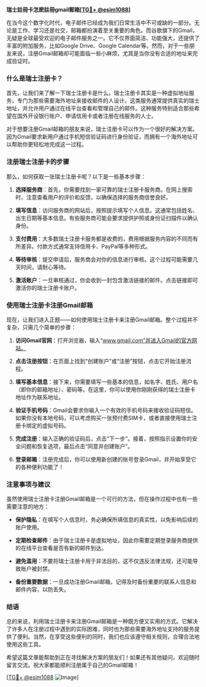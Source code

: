 **瑞士註冊卡怎麽註冊gmail郵箱[[TG💪+ @esim1088](https://t.me/s/esim1088)]**

在当今这个数字化时代，电子邮件已经成为我们日常生活中不可或缺的一部分。无论是工作、学习还是社交，邮箱都扮演着至关重要的角色。而谷歌旗下的Gmail，无疑是全球最受欢迎的电子邮件服务之一。它不仅界面简洁、功能强大，还提供了丰富的附加服务，比如Google Drive、Google Calendar等。然而，对于一些朋友来说，注册Gmail邮箱却可能面临一些小麻烦，尤其是当你没有合适的地址来完成验证时。

### 什么是瑞士注册卡？

首先，让我们来了解一下瑞士注册卡是什么。瑞士注册卡其实是一种虚拟地址服务，专门为那些需要海外地址来接收邮件的人设计。这类服务通常提供真实的瑞士地址，并允许用户通过在线平台查看和管理自己的邮件。这种服务特别适合那些希望在国外开设银行账户、申请信用卡或者注册在线服务的人士。

对于想要注册Gmail邮箱的朋友来说，瑞士注册卡可以作为一个很好的解决方案。因为Gmail要求新用户通过手机短信验证码进行身份验证，而拥有一个海外地址可以帮助你更轻松地完成这一过程。

### 注册瑞士注册卡的步骤

那么，如何获取一张瑞士注册卡呢？以下是一些基本步骤：

1. **选择服务商**：首先，你需要找到一家可靠的瑞士注册卡服务商。在网上搜索时，注意查看用户的评价和反馈，以确保选择的服务商信誉良好。
   
2. **填写信息**：访问服务商的网站后，按照提示填写个人信息。这通常包括姓名、出生日期等基本信息。有些服务商可能会要求提供护照或身份证扫描件以确认身份。

3. **支付费用**：大多数瑞士注册卡服务都是收费的，费用根据服务内容的不同而有所差异。付款方式通常支持信用卡、PayPal等多种形式。

4. **等待审核**：提交申请后，服务商会对你的信息进行审核。这个过程可能需要几天时间，请耐心等待。

5. **激活账户**：一旦审核通过，你会收到一封包含激活链接的邮件。点击链接即可激活你的瑞士注册卡账户。

### 使用瑞士注册卡注册Gmail邮箱

现在，让我们进入正题——如何使用瑞士注册卡来注册Gmail邮箱。整个过程并不复杂，只需几个简单的步骤：

1. **访问Gmail官网**：打开浏览器，输入“www.gmail.com”并进入Gmail的官方网站。

2. **点击注册按钮**：在页面上找到“创建账户”或“注册”按钮，点击它开始注册流程。

3. **填写基本信息**：接下来，你需要填写一些基本的信息，如名字、姓氏、用户名（即你的邮箱地址）、密码等。在这里，你可以使用你刚刚获得的瑞士注册卡地址作为联系地址。

4. **验证手机号码**：Gmail会要求你输入一个有效的手机号码来接收验证码短信。如果你没有本地号码，可以考虑购买一张预付费SIM卡，或者直接使用瑞士注册卡绑定的虚拟号码。

5. **完成注册**：输入正确的验证码后，点击“下一步”。接着，按照指示设置你的安全问题和恢复选项，最后点击“同意并创建账户”。

6. **登录邮箱**：注册完成后，你可以使用新创建的账号登录Gmail，并开始享受它的各种便利功能了！

### 注意事项与建议

虽然使用瑞士注册卡注册Gmail邮箱是一个可行的方法，但在操作过程中也有一些需要注意的地方：

- **保护隐私**：在填写个人信息时，务必确保所填信息的真实性，以免影响后续的账户使用。
  
- **定期检查邮件**：由于瑞士注册卡是虚拟地址，因此你需要定期登录服务商提供的在线平台查看是否有新的邮件到达。

- **避免滥用**：不要将瑞士注册卡用于非法目的，这不仅违反法律法规，还可能导致账户被封禁。

- **备份重要数据**：一旦成功注册Gmail邮箱，记得及时备份重要的联系人信息和邮件内容，以防丢失。

### 结语

总的来说，利用瑞士注册卡来注册Gmail邮箱是一种既方便又实用的方式。它解决了许多人在注册过程中遇到的实际困难，同时也为那些需要海外地址支持的服务提供了便利。当然，在享受这些便利的同时，我们也应该遵守相关规则，合理合法地使用这些工具。

希望这篇文章能帮助到正在寻找解决方案的朋友们！如果还有其他疑问，欢迎随时留言交流。祝大家都能顺利注册属于自己的Gmail邮箱！

[[TG💪+ @esim1088](https://t.me/s/esim1088) ![Image](https://i.postimg.cc/4NQfJmqS/Snipaste-2025-05-13-00-14-12.png)]